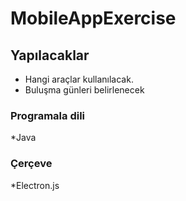 # MobileAppExercise

<h2>Yapılacaklar</h2>

<ul>
  <li>Hangi araçlar kullanılacak.</li>
  <li>Buluşma günleri belirlenecek</li>
</ul>

<h3> Programala dili </h3>
*Java

<h3> Çerçeve </h3>
*Electron.js
